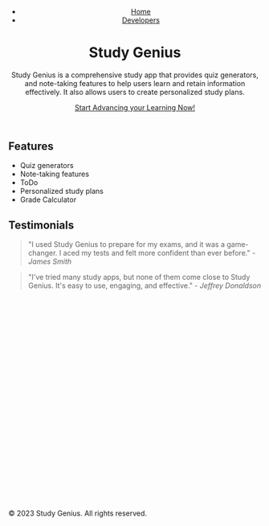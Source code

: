 <html>

<head>
  <meta charset="UTF-8">
  <meta name="viewport" content="width=device-width, initial-scale=1.0">
  <link rel="stylesheet" href="style.css">
</head>

<body>
  <header>
    <div class="container">
      <nav>
        <ul>
          <li><a href="index.html">Home</a></li>
          <li><a href="devs.html">Developers</a></li>
        </ul>
      </nav>
      <h1>Study Genius</h1>
      <p>Study Genius is a comprehensive study app that provides quiz generators, and note-taking features to help users
        learn and retain information effectively. It also allows users to create personalized study plans.</p>
      <a href="features.html" class="btn">Start Advancing your Learning Now!</a>
    </div>
  </header>
  <section class="features">
    <div class="container">
      <h2>Features</h2>
      <ul>
        <li>Quiz generators</li>
        <li>Note-taking features</li>
        <li>ToDo </li>
        <li>Personalized study plans</li>
        <li>Grade Calculator</li>


  </section>
  <section class="testimonials">
    <div class="container">
      <h2>Testimonials</h2>
      <blockquote>
        "I used Study Genius to prepare for my exams, and it was a game-changer. I aced my tests and felt more confident
        than ever before."
        <cite>- James Smith</cite>
      </blockquote>
      <blockquote>
        "I've tried many study apps, but none of them come close to Study Genius. It's easy to use, engaging, and
        effective."
        <cite>- Jeffrey Donaldson</cite>
      </blockquote>
    </div>
  </section>
  <footer>
    <div class="container">
      <br><br><br><br><br><br><br><br><br><br><br><br><br><br><br><br><br><br><br><br><br><br><br><br>
      <p>&copy; 2023 Study Genius. All rights reserved.</p>
    </div>
  </footer>
</body>

</html>
